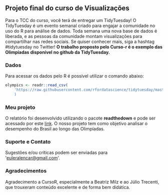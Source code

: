 ## Projeto final do curso de Visualizações

Para o TCC do curso, você terá de entregar um TidyTuesday! O TidyTuesday é um evento semanal criado para engajar a comunidade no uso do R para análise de dados. Toda semana uma nova base de dados é liberada, e as pessoas da comunidade montam visualizações para compartilhar nas redes sociais. Se quiser conhecer mais, siga a hashtag #tidytuesday no Twitter! **O trabalho proposto pelo Curso-r é o exemplo das Olimpíadas disponível no github da TidyTuesday.**

### Dados

Para acessar os dados pelo R é possível utilizar o comando abaixo:

```r
olympics <- readr::read_csv(
    'https://raw.githubusercontent.com/rfordatascience/tidytuesday/master/data/2021/2021-07-27/olympics.csv&#39;
    )
```
### Meu projeto

O relatório foi desenvolvido utilizando o pacote **readthedown** e pode ser acessado por este [link](https://euleralencar.github.io/pages/relatorio_cd2.html). O nosso projeto tem como objetivo analisar o desempenho do Brasil ao longo das Olimpíadas.

### Suporte e Contato

Sugestões e/ou críticas podem ser enviadas para 'euleralencar@gmail.com'. 

### Agradecimentos

Agradecimento a CursoR, especialmente a Beatriz Milz e ao Júlio Trecenti, que trouxeram conteúdo excelente e de forma bem didática.
